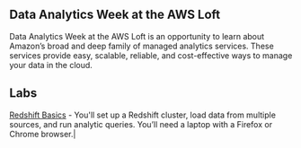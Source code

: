 ## Data Analytics Week at the AWS Loft

Data Analytics Week at the AWS Loft is an opportunity to learn about Amazon’s broad and deep family of managed analytics services. These services provide easy, scalable, reliable, and cost-effective ways to manage your data in the cloud.

## Labs

[Redshift Basics](https://github.com/wrbaldwin/da-week/Labs/Redshift-Basics/README.md) - 
You'll set up a Redshift cluster, load data from multiple sources, and run analytic queries. You’ll need a laptop with a Firefox or Chrome browser.|



